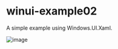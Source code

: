 # winui-example02

A simple example using Windows.UI.Xaml.

![image](https://github.com/Himeyama/winui-example02/assets/39254183/0d85bbdc-364c-4fa8-9579-913988369be5)
